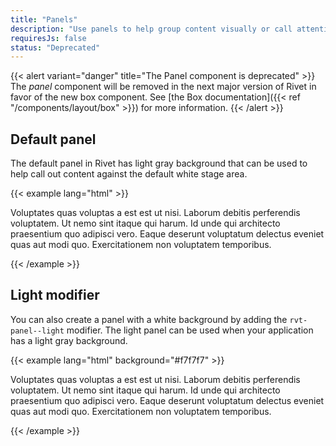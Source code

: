 ```yaml
---
title: "Panels"
description: "Use panels to help group content visually or call attention to parts of your application."
requiresJs: false
status: "Deprecated"
---
```

{{< alert variant="danger" title="The Panel component is deprecated" >}}
The _panel_ component will be removed in the next major version of Rivet in favor of the new box component. See [the Box documentation]({{< ref "/components/layout/box" >}}) for more information.
{{< /alert >}}

## Default panel
The default panel in Rivet has light gray background that can be used to help call out content against the default white stage area.

{{< example lang="html" >}}<div class="rvt-panel">
    <p class="rvt-m-all-remove">Voluptates quas voluptas a est est ut nisi. Laborum debitis perferendis voluptatem. Ut nemo sint itaque qui harum. Id unde qui architecto praesentium quo adipisci vero. Eaque deserunt voluptatum delectus eveniet quas aut modi quo. Exercitationem non voluptatem temporibus.</p>
</div>
{{< /example >}}

## Light modifier
You can also create a panel with a white background by adding the `rvt-panel--light` modifier. The light panel can be used when your application has a light gray background.

{{< example lang="html" background="#f7f7f7" >}}
<div class="rvt-panel rvt-panel--light">
    <p class="rvt-m-all-remove">Voluptates quas voluptas a est est ut nisi. Laborum debitis perferendis voluptatem. Ut nemo sint itaque qui harum. Id unde qui architecto praesentium quo adipisci vero. Eaque deserunt voluptatum delectus eveniet quas aut modi quo. Exercitationem non voluptatem temporibus.</p>
</div>
{{< /example >}}
